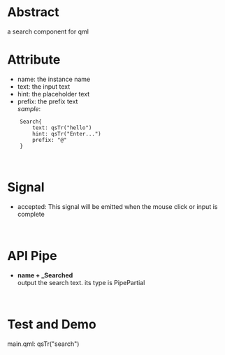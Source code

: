 # Abstract
a search component for qml  

# Attribute
* name: the instance name  
* text: the input text  
* hint: the placeholder text  
* prefix: the prefix text  
_sample_:  
```
    Search{
        text: qsTr("hello")
        hint: qsTr("Enter...")
        prefix: "@"
    }
```  
</br>

# Signal
* accepted: This signal will be emitted when the mouse click or input is complete  
</br>

# API Pipe
* **name + _Searched**  
output the search text. its type is PipePartial  
</br>

# Test and Demo
main.qml: qsTr("search")  
</br>